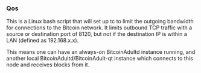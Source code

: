 ### Qos ###

This is a Linux bash script that will set up tc to limit the outgoing bandwidth for connections to the Bitcoin network. It limits outbound TCP traffic with a source or destination port of 8120, but not if the destination IP is within a LAN (defined as 192.168.x.x).

This means one can have an always-on BitcoinAdultd instance running, and another local BitcoinAdultd/BitcoinAdult-qt instance which connects to this node and receives blocks from it.
